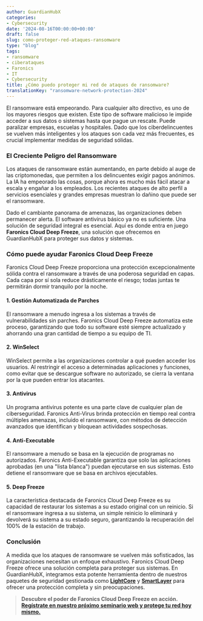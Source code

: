 ```yaml
---
author: GuardianHubX
categories:
- Cybersecurity
date: '2024-08-16T00:00:00+00:00'
draft: false
slug: como-proteger-red-ataques-ransomware
type: "blog"
tags:
- ransomware
- ciberataques
- Faronics
- IT
- Cybersecurity
title: ¿Cómo puedo proteger mi red de ataques de ransomware?
translationKey: "ransomware-network-protection-2024"
---
```


El ransomware está empeorando. Para cualquier alto directivo, es uno de los mayores riesgos que existen. Este tipo de software malicioso le impide acceder a sus datos o sistemas hasta que pague un rescate. Puede paralizar empresas, escuelas y hospitales. Dado que los ciberdelincuentes se vuelven más inteligentes y los ataques son cada vez más frecuentes, es crucial implementar medidas de seguridad sólidas.

### El Creciente Peligro del Ransomware

Los ataques de ransomware están aumentando, en parte debido al auge de las criptomonedas, que permiten a los delincuentes exigir pagos anónimos. La IA ha empeorado las cosas, porque ahora es mucho más fácil atacar a escala y engañar a los empleados. Los recientes ataques de alto perfil a servicios esenciales y grandes empresas muestran lo dañino que puede ser el ransomware.

Dado el cambiante panorama de amenazas, las organizaciones deben permanecer alerta. El software antivirus básico ya no es suficiente. Una solución de seguridad integral es esencial. Aquí es donde entra en juego **Faronics Cloud Deep Freeze**, una solución que ofrecemos en GuardianHubX para proteger sus datos y sistemas.

### Cómo puede ayudar Faronics Cloud Deep Freeze

Faronics Cloud Deep Freeze proporciona una protección excepcionalmente sólida contra el ransomware a través de una poderosa seguridad en capas. Cada capa por sí sola reduce drásticamente el riesgo; todas juntas te permitirán dormir tranquilo por la noche.

#### 1. Gestión Automatizada de Parches
El ransomware a menudo ingresa a los sistemas a través de vulnerabilidades sin parches. Faronics Cloud Deep Freeze automatiza este proceso, garantizando que todo su software esté siempre actualizado y ahorrando una gran cantidad de tiempo a su equipo de TI.

#### 2. WinSelect
WinSelect permite a las organizaciones controlar a qué pueden acceder los usuarios. Al restringir el acceso a determinadas aplicaciones y funciones, como evitar que se descargue software no autorizado, se cierra la ventana por la que pueden entrar los atacantes.

#### 3. Antivirus
Un programa antivirus potente es una parte clave de cualquier plan de ciberseguridad. Faronics Anti-Virus brinda protección en tiempo real contra múltiples amenazas, incluido el ransomware, con métodos de detección avanzados que identifican y bloquean actividades sospechosas.

#### 4. Anti-Executable
El ransomware a menudo se basa en la ejecución de programas no autorizados. Faronics Anti-Executable garantiza que solo las aplicaciones aprobadas (en una "lista blanca") puedan ejecutarse en sus sistemas. Esto detiene el ransomware que se basa en archivos ejecutables.

#### 5. Deep Freeze
La característica destacada de Faronics Cloud Deep Freeze es su capacidad de restaurar los sistemas a su estado original con un reinicio. Si el ransomware ingresa a su sistema, un simple reinicio lo eliminará y devolverá su sistema a su estado seguro, garantizando la recuperación del 100% de la estación de trabajo.

### Conclusión

A medida que los ataques de ransomware se vuelven más sofisticados, las organizaciones necesitan un enfoque exhaustivo. Faronics Cloud Deep Freeze ofrece una solución completa para proteger sus sistemas. En GuardianHubX, integramos esta potente herramienta dentro de nuestros paquetes de seguridad gestionada como **[LightCore](https://guardianhubx.com/es/objetivos-ciberseguridad/)** y **[SmartLayer](https://guardianhubx.com/es/objetivos-ciberseguridad/)** para ofrecer una protección completa y sin preocupaciones.

> **Descubre el poder de Faronics Cloud Deep Freeze en acción.**
> **[Regístrate en nuestro próximo seminario web y protege tu red hoy mismo.](https://faronicscloud.com/es/pages/eventos/?dl=BRUYN)**